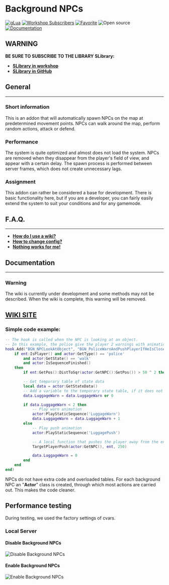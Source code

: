 # Background NPCs

[![gLua](https://img.shields.io/badge/Language-gLua-blue.svg)](https://wiki.facepunch.com/gmod)
[![Workshop Subscribers](https://img.shields.io/badge/Workshop-Over_50000_sub.-green.svg)](https://steamcommunity.com/sharedfiles/filedetails/?id=2341497926)
[![Favorite](https://img.shields.io/badge/Favorite-Over_5000_fav.-1abc9c.svg)](https://steamcommunity.com/sharedfiles/filedetails/?id=2341497926)
![Open source](https://img.shields.io/badge/Open_source-yes-brightgreen.svg)
[![Documentation](https://img.shields.io/badge/Documentation-In_developing-yellow.svg)](https://background-npcs.itpony.ru/wiki)

## WARNING
**BE SURE TO SUBSCRIBE TO THE LIBRARY SLibrary:**
* **[SLibrary in workshop](https://steamcommunity.com/workshop/filedetails/?id=2404080563)**
* **[SLibrary in GitHub](https://github.com/Shark-vil/slib-garrysmod)**

## General
***
### **Short information**
This is an addon that will automatically spawn NPCs on the map at predetermined movement points. NPCs can walk around the map, perform random actions, attack or defend.

### **Performance**
The system is quite optimized and almost does not load the system. NPCs are removed when they disappear from the player's field of view, and appear with a certain delay. The spawn process is performed between server frames, which does not create unnecessary lags.

### **Assignment**
This addon can rather be considered a base for development. There is basic functionality here, but if you are a developer, you can fairly easily extend the system to suit your conditions and for any gamemode.

## F.A.Q.
***
* **[How do I use a wiki?](https://background-npcs.itpony.ru/wiki/How%20do%20I%20use%20a%20wiki?)**
* **[How to change config?](https://background-npcs.itpony.ru/wiki/How%20to%20change%20config)**
* **[Nothing works for me!](https://background-npcs.itpony.ru/wiki/Nothing%20works%20for%20me!)**

## Documentation
***
### **Warning**
The wiki is currently under development and some methods may not be described. When the wiki is complete, this warning will be removed.

[WIKI SITE](https://background-npcs.itpony.ru/wiki)
---

### **Simple code example:**
```LUA
-- The hook is called when the NPC is looking at an object.
-- In this example, the police give the player 2 warnings with animation, and then push him away.
hook.Add("BGN_NPCLookAtObject", "BGN_PoliceWarnAndPushPlayerIfHeIsClose", function(actor, ent)
    if ent:IsPlayer() and actor:GetType() == 'police'
        and actor:GetState() == 'walk'
        and actor:IsSequenceFinished()
    then
        if ent:GetPos():DistToSqr(actor:GetNPC():GetPos()) > 50 ^ 2 then return end

        -- Get temporary table of state data
        local data = actor:GetStateData()
        -- Add a variable to the temporary state table, if it does not exist
        data.LuggageWarn = data.LuggageWarn or 0

        if data.LuggageWarn < 2 then
            -- Play warn animation
            actor:PlayStaticSequence('LuggageWarn')
            data.LuggageWarn = data.LuggageWarn + 1
        else
            -- Play push animation
            actor:PlayStaticSequence('LuggagePush')

            -- A local function that pushes the player away from the entity
            TargetPlayerPush(actor:GetNPC(), ent, 250)

            data.LuggageWarn = 0
        end
    end
end)
```

NPCs do not have extra code and overloaded tables. For each background NPC an "**Actor**" class is created, through which most actions are carried out. This makes the code cleaner.

## Performance testing
During testing, we used the factory settings of cvars.

### Local Server
#### **Disable Background NPCs**
![Disable Background NPCs](https://i.imgur.com/Gf6ZKPM.jpg)

#### **Enable Background NPCs**
![Enable Background NPCs](https://i.imgur.com/xDAcsvn.png)